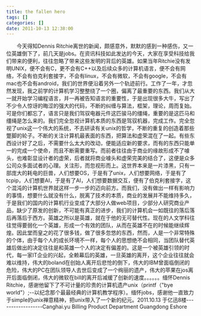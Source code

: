 ```yaml
---
title: the fallen hero
tags: []
categories: []
date: 2011-10-13 12:38:00 
---
```



&emsp;&emsp;今天得知Dennis Ritchie离世的新闻，颇感意外，默默的感到一种感伤，又一位英雄倒下了，前几天是jobs。在资讯科技如此发达的今天，大家在享受科技给我们带来的便利，往往忽略了带来这些发明的背后的英雄。如果当年Ritchie没有发明UNIX，便不会有C，更不会有C++以及后续众多的计算机语言，便不会有网络，不会有伯克利套接字，不会有linux，不会有微软，不会有google，不会有mac也不会有android，我们的世界便沿着另外一个轨迹前行。工作了一年，才忽然发现，我之前学的计算机学习整整绕了一个圈，偏离了最重要的东西。我们从大一就开始学习编程语言，并一再被告知语言的重要性，于是出现很多大牛，写出了不少令人惊讶的晦涩的强大的代码，不断的纠缠与算法，框架，理论，周而复始。可是你们都忘了，语言只是我们驾驭电器元件这匹骏马的缰绳，重要的是这匹马和缰绳是怎么来的。我们完全忽视计算机本质的东西是驾驭机器，完成工作。完全忽视了unix这一个伟大的系统，不去研读有关unix的哲学，不断的重复的创造着那些蹩脚的轮子。不断的关注计算机最表面的东西，把算法和虚荣混在了一起。有些东西设计好了之后，不需要什么太大的改动，便能适应新的要求，而有的东西只能单一的完成一个使命，而且不断需要重写。而前者往往由于商业的缘故形成不了噱头，也难彰显设计者的虚荣，后者就将商业噱头和虚荣完美的结合了，这便是众多公司众多面试者的心理。关注形，而忽视形而上。这世界本来是一片漆黑，只有一部庞大的耗电的巨兽，人们想要OS，于是有了unix，人们想要网络，于是有了tcpip，人们想要AI，于是有了AI，人们想要数据交互，便有了伯克利套接字，这个混沌的计算机世界就这样一步一步的迈向前方。而我们，没有做出一样有影响力的事情，想要什么就没有什么，脱离了技术的本质，商业的发展并不能维持多久，于是我们的国内的计算机行业变成了大部分人做web项目，少部分人研究商业产品，缺少了原发的创新，不可能有真正的进步，我们的计算机会一如既往的落后落后再落后于西方。英雄之所以是英雄，就在于他的无可替代性。现在的人文学科往往觉得要弱化一个英雄，形成一个有效的团队，从而在英雄不在的时候能继续辉煌。因此堂而皇之的花了很多钱，做了很多忽悠的东西，然而，人是一个非常特殊的个体，由于每个人的成长环境不一样，每个人的思想绝不会相同，当团队替代英雄后做出的决定往往是和英雄一个人的决定有偏差的。这是一个被英雄引领的时代，每一家IT企业的兴起，全赖幕后的英雄，一旦英雄的离开，这个企业往往就会难以维持，伟大的boland在创始人离开后悲怆的倒下，伟大的IBM曾面临倒闭的危险，伟大的PC在团队领导人去世后变成了一个绚丽的遗产，伟大的苹果在jos离开后面临倒闭，伟大的微软在bill的离开后减缓了创新的速度。。。。。。缅怀Dennis Ritchie，感谢他留下了不可计量的珍贵的计算机遗产unix（printf（"bye world"）;--以纪念那个最最经典的计算机教学程序）。缅怀jobs，感谢他一直致力于simple的unix禅意精神，把unix带入了一个新的纪元。2011.10.13 于亿迅8楼------------------Canghai.yu Billing Product Department Guangdong Eshore
